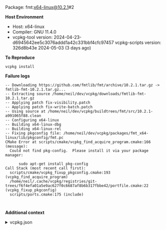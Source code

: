 Package: fmt:x64-linux@10.2.1#2

**Host Environment**

- Host: x64-linux
- Compiler: GNU 11.4.0
-    vcpkg-tool version: 2024-04-23-d6945642ee5c3076addd1a42c331bbf4cfc97457
    vcpkg-scripts version: 326d8b43e 2024-05-03 (3 days ago)

**To Reproduce**

`vcpkg install `

**Failure logs**

```
-- Downloading https://github.com/fmtlib/fmt/archive/10.2.1.tar.gz -> fmtlib-fmt-10.2.1.tar.gz...
-- Extracting source /home/neil/dev/vcpkg/downloads/fmtlib-fmt-10.2.1.tar.gz
-- Applying patch fix-visibility.patch
-- Applying patch fix-write-batch.patch
-- Using source at /home/neil/dev/vcpkg/buildtrees/fmt/src/10.2.1-a991065f88.clean
-- Configuring x64-linux
-- Building x64-linux-dbg
-- Building x64-linux-rel
-- Fixing pkgconfig file: /home/neil/dev/vcpkg/packages/fmt_x64-linux/lib/pkgconfig/fmt.pc
CMake Error at scripts/cmake/vcpkg_find_acquire_program.cmake:166 (message):
  Could not find pkg-config.  Please install it via your package manager:

      sudo apt-get install pkg-config
Call Stack (most recent call first):
  scripts/cmake/vcpkg_fixup_pkgconfig.cmake:193 (vcpkg_find_acquire_program)
  /home/neil/.cache/vcpkg/registries/git-trees/f6f4efa01a5e9ac627f0c6687af8b6b317fbbe42/portfile.cmake:22 (vcpkg_fixup_pkgconfig)
  scripts/ports.cmake:175 (include)



```

**Additional context**

<details><summary>vcpkg.json</summary>

```
{
  "dependencies": [
    "fmt"
  ]
}

```
</details>
